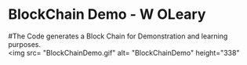 # BlockChain Demo - W OLeary
#The Code generates a Block Chain for Demonstration and learning purposes.
<br>
<img src=
            "BlockChainDemo.gif" 
     alt=   "BlockChainDemo" 
     height="338"
>
